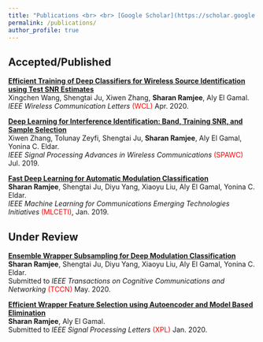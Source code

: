 ```yaml
---
title: "Publications <br> <br> [Google Scholar](https://scholar.google.com/citations?user=QYNYHEMAAAAJ&hl=en)"
permalink: /publications/
author_profile: true
---
```


## Accepted/Published

<b>[Efficient Training of Deep Classifiers for Wireless Source Identification using Test SNR Estimates](http://sharanramjee.github.io/publications/wcl2019)</b> <br>
Xingchen Wang, Shengtai Ju, Xiwen Zhang, <b>Sharan Ramjee</b>, Aly El Gamal. <br>
<i> IEEE Wireless Communication Letters</i> <span style="color:red">(WCL)</span> Apr. 2020.

<b>[Deep Learning for Interference Identification: Band, Training SNR, and Sample Selection](http://sharanramjee.github.io/publications/spawc2019)</b> <br>
Xiwen Zhang, Tolunay Zeyfi, Shengtai Ju, <b>Sharan Ramjee</b>, Aly El Gamal, Yonina C. Eldar. <br>
<i>IEEE Signal Processing Advances in Wireless Communications</i> <span style="color:red">(SPAWC)</span> Jul. 2019.

<b>[Fast Deep Learning for Automatic Modulation Classification](http://sharanramjee.github.io/publications/mlceti2019)</b> <br>
<b>Sharan Ramjee</b>, Shengtai Ju, Diyu Yang, Xiaoyu Liu, Aly El Gamal, Yonina C. Eldar. <br> <i>IEEE Machine Learning for Communications Emerging Technologies Initiatives</i> <span style="color:red">(MLCETI)</span>, Jan. 2019.


## Under Review

<b>[Ensemble Wrapper Subsampling for Deep Modulation Classification](http://sharanramjee.github.io/publications/tccn2020)</b> <br>
<b>Sharan Ramjee</b>, Shengtai Ju, Diyu Yang, Xiaoyu Liu, Aly El Gamal, Yonina C. Eldar. <br>
Submitted to <i>IEEE Transactions on Cognitive Communications and Networking</i> <span style="color:red">(TCCN)</span> May. 2020.

<b>[Efficient Wrapper Feature Selection using Autoencoder and Model Based Elimination](http://sharanramjee.github.io/publications/xpl2020)</b> <br>
<b>Sharan Ramjee</b>, Aly El Gamal. <br>
Submitted to <i> IEEE Signal Processing Letters</i> <span style="color:red">(XPL)</span> Jan. 2020.
